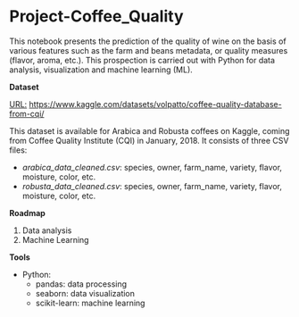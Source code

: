 # Project-Coffee_Quality

This notebook presents the prediction of the quality of wine on the basis of various features such as the farm and beans metadata, or quality measures (flavor, aroma, etc.). This prospection is carried out with Python for data analysis, visualization and machine learning (ML).

**Dataset**

<u>URL:</u> https://www.kaggle.com/datasets/volpatto/coffee-quality-database-from-cqi/

This dataset is available for Arabica and Robusta coffees on Kaggle, coming from Coffee Quality Institute (CQI) in January, 2018. It consists of three CSV files:
 - *arabica_data_cleaned.csv*: species, owner, farm_name, variety, flavor, moisture, color, etc.
 - *robusta_data_cleaned.csv*: species, owner, farm_name, variety, flavor, moisture, color, etc.

**Roadmap**
1. Data analysis
2. Machine Learning

**Tools**
- Python: 
    - pandas: data processing
    - seaborn: data visualization
    - scikit-learn: machine learning